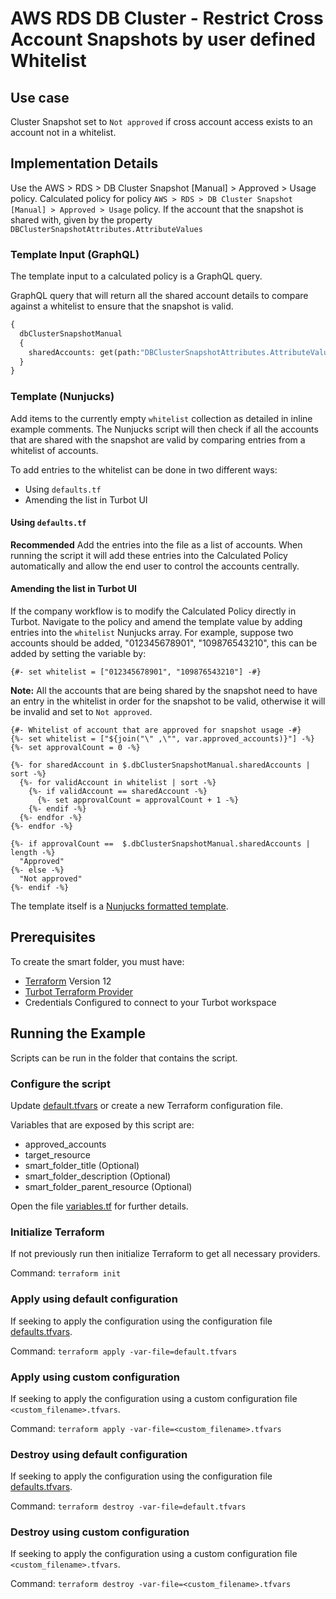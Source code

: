 # AWS RDS DB Cluster - Restrict Cross Account Snapshots by user defined Whitelist

## Use case

Cluster Snapshot set to `Not approved` if cross account access exists to an account not in a whitelist.

## Implementation Details

Use the AWS > RDS > DB Cluster Snapshot [Manual] > Approved > Usage policy.
Calculated policy for policy `AWS > RDS > DB Cluster Snapshot [Manual] > Approved > Usage` policy.
If the account that the snapshot is shared with, given by the property `DBClusterSnapshotAttributes.AttributeValues`

### Template Input (GraphQL)

The template input to a calculated policy is a GraphQL query.

GraphQL query that will return all the shared account details to compare against a whitelist to ensure that the
snapshot is valid.

```graphql
{
  dbClusterSnapshotManual 
  {
    sharedAccounts: get(path:"DBClusterSnapshotAttributes.AttributeValues")
  }
}
```

### Template (Nunjucks)

Add items to the currently empty `whitelist` collection as detailed in inline example comments.
The Nunjucks script will then check if all the accounts that are shared with the snapshot are valid by comparing 
entries from a whitelist of accounts.

To add entries to the whitelist can be done in two different ways:
- Using `defaults.tf`
- Amending the list in Turbot UI

#### Using `defaults.tf`
**Recommended**
Add the entries into the file as a list of accounts. 
When running the script it will add these entries into the Calculated Policy automatically and allow the end 
user to control the accounts centrally.

#### Amending the list in Turbot UI
If the company workflow is to modify the Calculated Policy directly in Turbot. 
Navigate to the policy and amend the template value by adding entries into the `whitelist` Nunjucks array. 
For example, suppose two accounts should be added, "012345678901", "109876543210", this can be added by setting
the variable by:

```nunjucks
{#- set whitelist = ["012345678901", "109876543210"] -#}
```

**Note:** All the accounts that are being shared by the snapshot need to have an entry in the whitelist in order
for the snapshot to be valid, otherwise it will be invalid and set to `Not approved`.

```nunjucks
{#- Whitelist of account that are approved for snapshot usage -#}
{%- set whitelist = ["${join("\" ,\"", var.approved_accounts)}"] -%}
{%- set approvalCount = 0 -%}

{%- for sharedAccount in $.dbClusterSnapshotManual.sharedAccounts | sort -%}
  {%- for validAccount in whitelist | sort -%}
    {%- if validAccount == sharedAccount -%}
      {%- set approvalCount = approvalCount + 1 -%}
    {%- endif -%}
  {%- endfor -%}
{%- endfor -%}

{%- if approvalCount ==  $.dbClusterSnapshotManual.sharedAccounts | length -%}
  "Approved"
{%- else -%}
  "Not approved"
{%- endif -%}
```

The template itself is a [Nunjucks formatted template](https://mozilla.github.io/nunjucks/templating.html).

## Prerequisites

To create the smart folder, you must have:

- [Terraform](https://www.terraform.io) Version 12
- [Turbot Terraform Provider](https://turbot.com/v5/docs/reference/terraform)
- Credentials Configured to connect to your Turbot workspace

## Running the Example

Scripts can be run in the folder that contains the script.

### Configure the script

Update [default.tfvars](default.tfvars) or create a new Terraform configuration file.

Variables that are exposed by this script are:

- approved_accounts
- target_resource
- smart_folder_title (Optional)
- smart_folder_description (Optional)
- smart_folder_parent_resource (Optional)

Open the file [variables.tf](variables.tf) for further details.

### Initialize Terraform

If not previously run then initialize Terraform to get all necessary providers.

Command: `terraform init`

### Apply using default configuration

If seeking to apply the configuration using the configuration file [defaults.tfvars](defaults.tfvars).

Command: `terraform apply -var-file=default.tfvars`

### Apply using custom configuration

If seeking to apply the configuration using a custom configuration file `<custom_filename>.tfvars`.

Command: `terraform apply -var-file=<custom_filename>.tfvars`

### Destroy using default configuration

If seeking to apply the configuration using the configuration file [defaults.tfvars](defaults.tfvars).

Command: `terraform destroy -var-file=default.tfvars`

### Destroy using custom configuration

If seeking to apply the configuration using a custom configuration file `<custom_filename>.tfvars`.

Command: `terraform destroy -var-file=<custom_filename>.tfvars`
